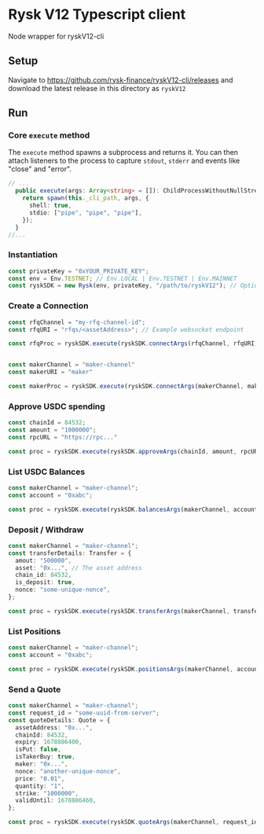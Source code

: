 # Rysk V12 Typescript client

Node wrapper for ryskV12-cli

## Setup

Navigate to https://github.com/rysk-finance/ryskV12-cli/releases and download the latest release in this directory as `ryskV12`

## Run

### Core `execute` method

The `execute` method spawns a subprocess and returns it.
You can then attach listeners to the process to capture `stdout`, `stderr` and events like "close" and "error".

```ts
// ...
  public execute(args: Array<string> = []): ChildProcessWithoutNullStreams {
    return spawn(this._cli_path, args, {
      shell: true,
      stdio: ["pipe", "pipe", "pipe"],
    });
  }
//...
```

### Instantiation

```ts
const privateKey = "0xYOUR_PRIVATE_KEY";
const env = Env.TESTNET; // Env.LOCAL | Env.TESTNET | Env.MAINNET
const ryskSDK = new Rysk(env, privateKey, "/path/to/ryskV12"); // Optional CLI path
```

### Create a Connection

```ts
const rfqChannel = "my-rfq-channel-id";
const rfqURI = "rfqs/<assetAddress>"; // Example websocket endpoint

const rfqProc = ryskSDK.execute(ryskSDK.connectArgs(rfqChannel, rfqURI));


const makerChannel = "maker-channel"
const makerURI = "maker"

const makerProc = ryskSDK.execute(ryskSDK.connectArgs(makerChannel, makerURI));
```

### Approve USDC spending

```ts
const chainId = 84532;
const amount = "1000000";
const rpcURL = "https://rpc..."

const proc = ryskSDK.execute(ryskSDK.approveArgs(chainId, amount, rpcURL));
```

### List USDC Balances

```ts
const makerChannel = "maker-channel";
const account = "0xabc";

const proc = ryskSDK.execute(ryskSDK.balancesArgs(makerChannel, account));
```

### Deposit / Withdraw

```ts
const makerChannel = "maker-channel";
const transferDetails: Transfer = {
  amout: "500000",
  asset: "0x...", // The asset address
  chain_id: 84532,
  is_deposit: true,
  nonce: "some-unique-nonce",
};

const proc = ryskSDK.execute(ryskSDK.transferArgs(makerChannel, transferDetails));
```

### List Positions

```ts
const makerChannel = "maker-channel";
const account = "0xabc";

const proc = ryskSDK.execute(ryskSDK.positionsArgs(makerChannel, account));
```

### Send a Quote

```ts
const makerChannel = "maker-channel";
const request_id = "some-uuid-from-server";
const quoteDetails: Quote = {
  assetAddress: "0x...",
  chainId: 84532,
  expiry: 1678886400,
  isPut: false,
  isTakerBuy: true,
  maker: "0x...",
  nonce: "another-unique-nonce",
  price: "0.01",
  quantity: "1",
  strike: "1000000",
  validUntil: 1678886460,
};

const proc = ryskSDK.execute(ryskSDK.quoteArgs(makerChannel, request_id, quoteDetails));
```
